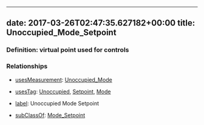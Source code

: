 
---
date: 2017-03-26T02:47:35.627182+00:00
title: Unoccupied_Mode_Setpoint
---
### Definition: virtual point used for controls

### Relationships

* [usesMeasurement](https://brickschema.org/schema/1.0/BrickFrame#usesMeasurement): [Unoccupied_Mode](https://brickschema.org/schema/1.0/Brick#Unoccupied_Mode)

* [usesTag](https://brickschema.org/schema/1.0/BrickFrame#usesTag): [Unoccupied](https://brickschema.org/schema/1.0/BrickTag#Unoccupied), [Setpoint](https://brickschema.org/schema/1.0/BrickTag#Setpoint), [Mode](https://brickschema.org/schema/1.0/BrickTag#Mode)

* [label](http://www.w3.org/2000/01/rdf-schema#label): Unoccupied Mode Setpoint

* [subClassOf](http://www.w3.org/2000/01/rdf-schema#subClassOf): [Mode_Setpoint](https://brickschema.org/schema/1.0/Brick#Mode_Setpoint)

